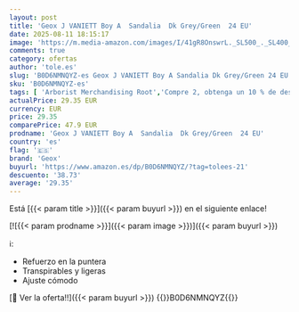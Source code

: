 ```yaml
---
layout: post
title: 'Geox J VANIETT Boy A  Sandalia  Dk Grey/Green  24 EU'
date: 2025-08-11 18:15:17
image: 'https://m.media-amazon.com/images/I/41gR8OnswrL._SL500_._SL400_.jpg'
comments: true
category: ofertas
author: 'tole.es'
slug: 'B0D6NMNQYZ-es Geox J VANIETT Boy A Sandalia Dk Grey/Green 24 EU'
sku: 'B0D6NMNQYZ-es'
tags: [ 'Arborist Merchandising Root','Compre 2, obtenga un 10 % de descuento','Compre 2, obtenga un 10 % de descuento_Shoes 2','Moda','Moda Niño','Sandalias y chanclas para niño','Self Service','Special Features Stores','Zapatos de niño','c8538d25-3af9-48d3-aeff-5f3ce5572a36_0','c8538d25-3af9-48d3-aeff-5f3ce5572a36_1701','geox','sandalia','🇪🇸', ]
actualPrice: 29.35 EUR
currency: EUR
price: 29.35
comparePrice: 47.9 EUR
prodname: 'Geox J VANIETT Boy A  Sandalia  Dk Grey/Green  24 EU'
country: 'es'
flag: '🇪🇸'
brand: 'Geox'
buyurl: 'https://www.amazon.es/dp/B0D6NMNQYZ/?tag=tolees-21'
descuento: '38.73'
average: '29.35'
---
```


Está [{{< param title >}}]({{< param buyurl >}}) en el siguiente enlace!

[![{{< param prodname >}}]({{< param image >}})]({{< param buyurl >}})

ℹ️:

- Refuerzo en la puntera
- Transpirables y ligeras
- Ajuste cómodo

[🛒 Ver la oferta!!]({{< param buyurl >}})
{{<world>}}B0D6NMNQYZ{{</world>}}

